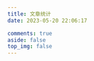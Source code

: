 ```yaml
---
title: 文章统计
date: 2023-05-20 22:06:17

comments: true
aside: false
top_img: false
---
```


<!--
https://blog.eurkon.com/post/1213ef82.html?highlight=%E7%BB%9F%E8%AE%A1
当然也可以在其他页面引入文章统计图，如果出现图表显示不全的现象可以修改 div 的 height 属性。。
posts-chart 的 data-start="2021-01" 属性表示文章发布时间统计图仅显示 2021-01 及以后的文章数据。
tags-chart 的 data-length="10" 属性表示仅显示排名前 10 的标签。
categories-chart 的 data-parent="true" 属性表示 有子分类 时以旭日图显示分类，其他 无子分类 或 设置为false 或 不设置该属性 或 设置为其他非true属性 情况都以饼状图显示分类。
-->
<!-- 文章发布时间统计图 -->
<div id="posts-chart" data-start="2021-01" style="border-radius: 8px; height: 300px; padding: 10px;"></div>
<!-- 文章标签统计图 -->
<div id="tags-chart" data-length="10" style="border-radius: 8px; height: 300px; padding: 10px;"></div>
<!-- 文章分类统计图 -->
<div id="categories-chart" data-parent="true" style="border-radius: 8px; height: 300px; padding: 10px;"></div>

